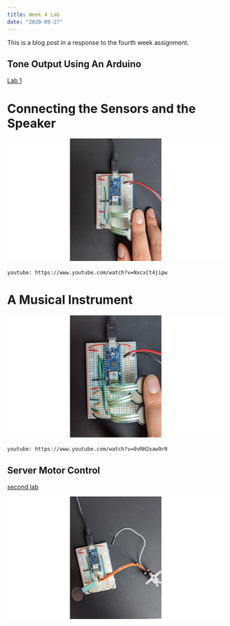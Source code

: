 ```yaml
---
title: Week 4 Lab
date: "2020-09-27"
---
```


This is a blog post in a response to the fourth week assignment. 

## Tone Output Using An Arduino

[Lab 1](https://itp.nyu.edu/physcomp/labs/labs-arduino-digital-and-analog/tone-output-using-an-arduino/) 

# Connecting the Sensors and the Speaker

![first circuit](./lab1.png)

`youtube: https://www.youtube.com/watch?v=NxcxCt4jipw`

# A Musical Instrument

![analog input](./lab2.png)

`youtube: https://www.youtube.com/watch?v=0vRH2xaw9r0`

## Server Motor Control

[second lab](https://itp.nyu.edu/physcomp/labs/labs-arduino-digital-and-analog/servo-motor-control-with-an-arduino/) 

![lab 3](./lab3.png)